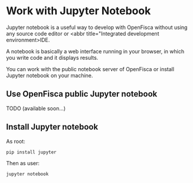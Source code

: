 # Work with Jupyter Notebook

Jupyter notebook is a useful way to develop with OpenFisca without using any source code editor or
<abbr title="Integrated development environment>IDE</abbr>.

A notebook is basically a web interface running in your browser, in which you write code and it displays results.

You can work with the public notebook server of OpenFisca or install Jupyter notebook on your machine.

## Use OpenFisca public Jupyter notebook

TODO (available soon...)

## Install Jupyter notebook

As root:

```bash
pip install jupyter
```

Then as user:

```bash
jupyter notebook
```
